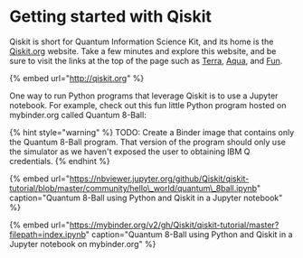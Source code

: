# Getting started with Qiskit

Qiskit is short for Quantum Information Science Kit, and its home is the [Qiskit.org](https://qiskit.org/) website. Take a few minutes and explore this website, and be sure to visit the links at the top of the page such as [Terra](https://qiskit.org/terra), [Aqua](https://qiskit.org/aqua), and [Fun](https://qiskit.org/fun).

{% embed url="http://qiskit.org" %}

One way to run Python programs that leverage Qiskit is to use a Jupyter notebook. For example, check out this fun little Python program hosted on mybinder.org called Quantum 8-Ball:

{% hint style="warning" %}
TODO: Create a Binder image that contains only the Quantum 8-Ball program. That version of the program should only use the simulator as we haven't exposed the user to obtaining IBM Q credentials.
{% endhint %}

{% embed url="https://nbviewer.jupyter.org/github/Qiskit/qiskit-tutorial/blob/master/community/hello\_world/quantum\_8ball.ipynb" caption="Quantum 8-Ball using Python and Qiskit in a Jupyter notebook" %}

{% embed url="https://mybinder.org/v2/gh/Qiskit/qiskit-tutorial/master?filepath=index.ipynb" caption="Quantum 8-Ball using Python and Qiskit in a Jupyter notebook on mybinder.org" %}

  


